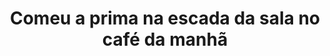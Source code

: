 ---
layout: post
title: Comeu a prima na escada da sala no café da manhã
thumb: comeu-a-prima-na-escada-da-sala-no-cafe-da-manha
duration: "14:12"
permalink: /:title
video: https://www.xvideos.com/embedframe/69296055
categories: anal, sexy, amateur, wife, big-ass, couple, gostosa, big-cock, amador, mari, for-women, real-couple, para-mulheres, cafe-da-manha
qualidade: 1080p
---